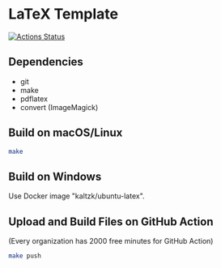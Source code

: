 # LaTeX Template

[![Actions Status](https://github.com/{owner}/{repo}/workflows/{workflow_name}/badge.svg)](https://github.com/{owner}/{repo}/actions)

## Dependencies

* git
* make
* pdflatex
* convert (ImageMagick)

## Build on macOS/Linux

```bash
make
```

## Build on Windows

Use Docker image "kaltzk/ubuntu-latex".

## Upload and Build Files on GitHub Action

(Every organization has 2000 free minutes for GitHub Action)

```bash
make push
```